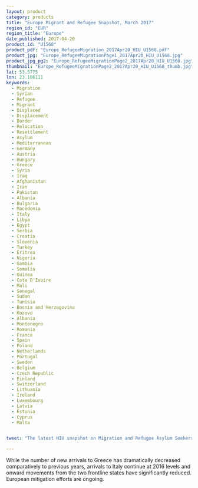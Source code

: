 ```yaml
---
layout: product
category: products
title: "Europe Migrant and Refugee Snapshot, March 2017"
region_id: "EUR"
region_title: "Europe"
date_published: 2017-04-20
product_id: "U1568"
product_pdf: "Europe_RefugeeMigration_2017Apr20_HIU_U1568.pdf"
product_jpg: "Europe_RefugeeMigrationPage1_2017Apr20_HIU_U1568.jpg"
product_jpg_pg2: "Europe_RefugeeMigrationPage2_2017Apr20_HIU_U1568.jpg"
thumbnail: "Europe_RefugeeMigrationPage2_2017Apr20_HIU_U1568_thumb.jpg"
lat: 53.5775
lon: 23.106111
keywords:
  - Migration
  - Syrian
  - Refugee
  - Migrant
  - Displaced
  - Displacement
  - Border
  - Relocation
  - Resettlement
  - Asylum
  - Mediterranean
  - Germany
  - Austria
  - Hungary
  - Greece
  - Syria
  - Iraq
  - Afghanistan
  - Iran
  - Pakistan
  - Albania
  - Bulgaria
  - Macedonia
  - Italy
  - Libya
  - Egypt
  - Serbia
  - Croatia
  - Slovenia
  - Turkey
  - Eritrea
  - Nigeria 
  - Gambia
  - Somalia
  - Guinea
  - Cote D'Ivoire
  - Mali 
  - Senegal
  - Sudan 
  - Tunisia
  - Bosnia and Herzegovina
  - Kosovo 
  - Albania
  - Montenegro
  - Romania
  - France
  - Spain
  - Poland
  - Netherlands
  - Portugal
  - Sweden
  - Belgium
  - Czech Republic
  - Finland
  - Switzerland
  - Lithuania
  - Ireland
  - Luxembourg
  - Latvia
  - Estonia
  - Cyprus
  - Malta


tweet: "The latest HIU snapshot on Migration and Refugee Asylum Seekers in Europe"

---
```

While the number of new arrivals to Greece has dramatically decreased comparatively to previous years, arrivals to Italy continue at 2016 levels and onward movements from the two frontline states have significantly reduced. European mitigation efforts are ongoing.

